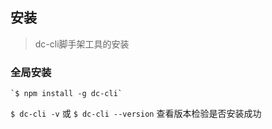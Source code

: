 ## 安装  
> dc-cli脚手架工具的安装

### 全局安装
```
`$ npm install -g dc-cli`
```

`$ dc-cli -v` 或 `$ dc-cli --version` 查看版本检验是否安装成功